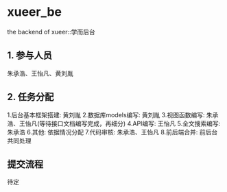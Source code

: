 # xueer_be

  the backend of xueer::学而后台

## 1. 参与人员

  朱承浩、王怡凡、黄刘胤
  
## 2. 任务分配
1.后台基本框架搭建: 黄刘胤
2.数据库models编写: 黄刘胤
3.视图函数编写: 朱承浩、王怡凡(等待接口文档编写完成，再细分)
4.API编写: 王怡凡
5.全文搜索编写: 朱承浩
6.其他: 依据情况分配
7.代码审核: 朱承浩、王怡凡
8.前后端合并: 前后台共同处理

## 提交流程

  待定
